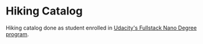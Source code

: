 # Hiking Catalog
Hiking catalog done as student enrolled in [Udacity's Fullstack Nano Degree program](https://www.udacity.com/course/full-stack-web-developer-nanodegree--nd004).
